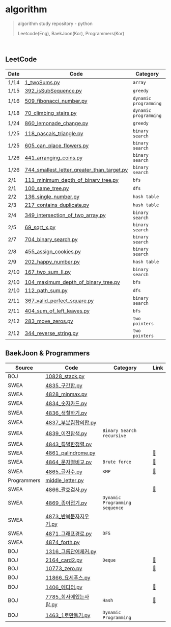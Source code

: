 # algorithm
> algorithm study repository - python
>
> Leetcode(Eng), BaekJoon(Kor), Programmers(Kor)

<br/>




## LeetCode

| Date | Code                                                         | Category              | Link |
| ---- | ------------------------------------------------------------ | --------------------- | ---- |
| 1/14 | [1_twoSums.py](https://github.com/sophryu99/algorithm/blob/master/leetcode/1_twoSums.py) | `array`               |      |
| 1/15 | [392_isSubSequence.py](https://github.com/sophryu99/algorithm/blob/master/leetcode/392_isSubSequence.py) | `greedy`              |      |
| 1/16 | [509_fibonacci_number.py](https://github.com/sophryu99/algorithm/blob/master/leetcode/509_fibonacci_number.py) | `dynamic programming` |      |
| 1/18 | [70_climbing_stairs.py](https://github.com/sophryu99/algorithm/blob/master/leetcode/70_climbing_stairs.py) | `dynamic programming` |      |
| 1/24 | [860_lemonade_change.py](https://github.com/sophryu99/algorithm/blob/master/leetcode/860_lemonade_change.py) | `greedy`              |      |
| 1/25 | [118_pascals_triangle.py](https://github.com/sophryu99/algorithm/blob/master/leetcode/118_pascals_triangle.py) | `binary search`       |      |
| 1/25 | [605_can_place_flowers.py](https://github.com/sophryu99/algorithm/blob/master/leetcode/605_can_place_flowers.py) | `binary search`       |      |
| 1/26 | [441_arranging_coins.py](https://github.com/sophryu99/algorithm/blob/master/leetcode/441_arranging_coins.py) | `binary search`       |      |
| 1/26 | [744_smallest_letter_greater_than_target.py](https://github.com/sophryu99/algorithm/blob/master/leetcode/744_smallest_letter_greater_than_target.py) | `binary search`       |      |
| 2/1  | [111_minimum_depth_of_binary_tree.py](https://github.com/sophryu99/algorithm/blob/master/leetcode/111_minimum_depth_of_binary_tree.py) | `bfs`                 |      |
| 2/1  | [100_same_tree.py](https://github.com/sophryu99/algorithm/blob/master/leetcode/100_same_tree.py) | `dfs`                 |      |
| 2/2  | [136_single_number.py](https://github.com/sophryu99/algorithm/blob/master/leetcode/136_single_number.py) | `hash table`          |      |
| 2/3  | [217_contains_duplicate.py](https://github.com/sophryu99/algorithm/blob/master/leetcode/217_contains_duplicate.py) | `hash table`          |      |
| 2/4  | [349_intersection_of_two_array.py](https://github.com/sophryu99/algorithm/blob/master/leetcode/349_intersection_of_two_array.py) | `binary search`       |      |
| 2/5  | [69_sqrt_x.py](https://github.com/sophryu99/algorithm/blob/master/leetcode/69_sqrt_x.py) | `binary search`       |      |
| 2/7  | [704_binary_search.py](https://github.com/sophryu99/algorithm/blob/master/leetcode/704_binary_search.py) | `binary search`       |      |
| 2/8  | [455_assign_cookies.py](https://github.com/sophryu99/algorithm/blob/master/leetcode/455_assign_cookies.py) | `binary search`       |      |
| 2/9  | [202_happy_number.py](https://github.com/sophryu99/algorithm/blob/master/leetcode/202_happy_number.py) | `hash table`          |      |
| 2/10 | [167_two_sum_II.py](https://github.com/sophryu99/algorithm/blob/master/leetcode/167_two_sum_II.py) | `binary search`       |      |
| 2/10 | [104_maximum_depth_of_binary_tree.py](https://github.com/sophryu99/algorithm/blob/master/leetcode/104_maximum_depth_of_binary_tree.py) | `bfs`                 |      |
| 2/10 | [112_path_sum.py](https://github.com/sophryu99/algorithm/blob/master/leetcode/112_path_sum.py) | `dfs`                 |      |
| 2/11 | [367_valid_perfect_square.py](https://github.com/sophryu99/algorithm/blob/master/leetcode/367_valid_perfect_square.py) | `binary search`       |      |
| 2/11 | [404_sum_of_left_leaves.py](https://github.com/sophryu99/algorithm/blob/master/leetcode/404_sum_of_left_leaves.py) | `bfs`                 |      |
| 2/12 | [283_move_zeros.py](https://github.com/sophryu99/algorithm/blob/master/leetcode/283_move_zeros.py) | `two pointers`        |      |
| 2/12 | [344_reverse_string.py](https://github.com/sophryu99/algorithm/blob/master/leetcode/344_reverse_string.py) | `two pointers`        |      |



## BaekJoon & Programmers

| Source      | Code                                                         | Category                         | Link                               |
| ----------- | ------------------------------------------------------------ | -------------------------------- | ---------------------------------- |
| BOJ         | [10828_stack.py](https://github.com/sophryu99/algorithm/blob/master/BaekJoon/10828_stack.py) |                                  |                                    |
| SWEA        | [4835_구간합.py](https://github.com/sophryu99/algorithm/blob/master/SWEA/List1_4835_구간합.py) |                                  |                                    |
| SWEA        | [4828_minmax.py](https://github.com/sophryu99/algorithm/blob/master/SWEA/List1_4828_minmax.py) |                                  |                                    |
| SWEA        | [4834_숫자카드.py](https://github.com/sophryu99/algorithm/blob/master/SWEA/List1_4834_숫자카드.py) |                                  |                                    |
| SWEA        | [4836_색칠하기.py](https://github.com/sophryu99/algorithm/blob/master/SWEA/List2_4836_색칠하기.py) |                                  |                                    |
| SWEA        | [4837_부분집합의합.py](https://github.com/sophryu99/algorithm/blob/master/SWEA/List2_4837_부분집합의합.py) |                                  |                                    |
| SWEA        | [4839_이진탐색.py](https://github.com/sophryu99/algorithm/blob/master/SWEA/List2_4839_이진탐색.py) | `Binary Search` `recursive`      |                                    |
| SWEA        | [4843_특별한정렬.py](https://github.com/sophryu99/algorithm/blob/master/SWEA/List2_4843_특별한정렬.py) |                                  |                                    |
| SWEA        | [4861_palindrome.py](https://github.com/sophryu99/algorithm/blob/master/SWEA/String_4861_palindrome.py) |                                  | [🌟](https://sophuu.tistory.com/5)  |
| SWEA        | [4864_문자열비교.py](https://github.com/sophryu99/algorithm/blob/master/SWEA/String_4864_문자열비교.py) | `Brute force`                    | [🌟](https://sophuu.tistory.com/3)  |
| SWEA        | [4865_글자수.py](https://github.com/sophryu99/algorithm/blob/master/SWEA/String_4865_글자수.py) | `KMP`                            | [🌟](https://sophuu.tistory.com/4)  |
| Programmers | [middle_letter.py](https://github.com/sophryu99/algorithm/blob/master/Programmers/middle_letter.py) |                                  |                                    |
| SWEA        | [4866_괄호검사.py](https://github.com/sophryu99/algorithm/blob/master/SWEA/Stack_4866_괄호검사.py) |                                  | [🌟](https://sophuu.tistory.com/6)  |
| SWEA        | [4869_종이접기.py](https://github.com/sophryu99/algorithm/blob/master/SWEA/Stack_4869_종이접기.py) | `Dynamic Programming` `sequence` |                                    |
| SWEA        | [4873_반복문자지우기.py](https://github.com/sophryu99/algorithm/blob/master/SWEA/Stack_4873_반복문자지우기.py) |                                  |                                    |
| SWEA        | [4871_그래프경로.py](https://github.com/sophryu99/algorithm/blob/master/SWEA/Stack_4871_그래프경로.py) | `DFS`                            |                                    |
| SWEA        | [4874_forth.py](https://github.com/sophryu99/algorithm/blob/master/SWEA/Stack_4874_forth.py) |                                  |                                    |
| BOJ         | [1316_그룹단어체커.py](https://github.com/sophryu99/algorithm/blob/master/BaekJoon/1316_그룹단어체커.py) |                                  |                                    |
| BOJ         | [2164_card2.py](https://github.com/sophryu99/algorithm/blob/master/BaekJoon/2164_card2.py) | `Deque`                          | [🌟](https://sophuu.tistory.com/13) |
| BOJ         | [10773_zero.py](https://github.com/sophryu99/algorithm/blob/master/BaekJoon/10773_zero.py) |                                  | [🌟](https://sophuu.tistory.com/12) |
| BOJ         | [11866_요세푸스.py](https://github.com/sophryu99/algorithm/blob/master/BaekJoon/11866_요세푸스.py) |                                  |                                    |
| BOJ         | [1406_에디터.py](https://github.com/sophryu99/algorithm/blob/master/BaekJoon/1406_에디터.py) |                                  | [🌟](https://sophuu.tistory.com/15) |
| BOJ         | [7785_회사에있는사람.py](https://github.com/sophryu99/algorithm/blob/master/BaekJoon/7785_회사에있는사람.py) | `Hash`                           | [🌟](https://sophuu.tistory.com/18) |
| BOJ         | [1463_1로만들기.py](https://github.com/sophryu99/algorithm/blob/master/BaekJoon/dynamic-programming/1463_1로만들기.py) | `Dynamic Programming`            |                                    |





